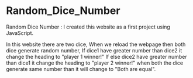# Random_Dice_Number
Random Dice Number : I created this website as a first project using JavaScript. 


In this website there are two dice, When we reload the webpage then both dice generate random number, If dice1 have greater number than dice2 it change the heading to "player 1 winner!" If else dice2 have greater number than dice1 it change the heading to "player 2 winner!" when both the dice generate same number than it will change to "Both are equal".
